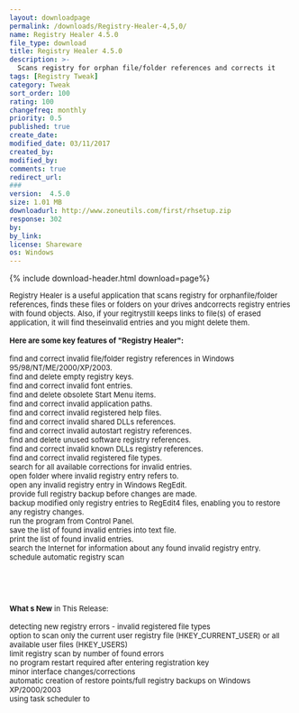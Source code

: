```yaml
---
layout: downloadpage
permalink: /downloads/Registry-Healer-4,5,0/
name: Registry Healer 4.5.0
file_type: download
title: Registry Healer 4.5.0
description: >-
  Scans registry for orphan file/folder references and corrects it
tags: [Registry Tweak]
category: Tweak
sort_order: 100
rating: 100
changefreq: monthly
priority: 0.5
published: true
create_date: 
modified_date: 03/11/2017
created_by: 
modified_by: 
comments: true
redirect_url: 
### 
version:  4.5.0
size: 1.01 MB
downloadurl: http://www.zoneutils.com/first/rhsetup.zip
response: 302
by: 
by_link: 
license: Shareware
os: Windows
---
```


{% include download-header.html download=page%}

<p style="fix-download-text !important">
<p><font size="2"><p>Registry Healer is a useful application that scans registry for orphanfile/folder references, finds these files or folders on your drives andcorrects registry entries with found objects. Also, if your regitrystill keeps links to file(s) of erased application, it will find theseinvalid entries and you might delete them.<br />
<br />
<span><strong>Here are some key features of "Registry Healer":</strong></span><br />
<br />
find and correct invalid file/folder registry references in Windows 95/98/NT/ME/2000/XP/2003.<br />
find and delete empty registry keys.<br />
find and correct invalid font entries.<br />
find and delete obsolete Start Menu items.<br />
find and correct invalid application paths.<br />
find and correct invalid registered help files.<br />
find and correct invalid shared DLLs references.<br />
find and correct invalid autostart registry references.<br />
find and delete unused software registry references.<br />
find and correct invalid known DLLs registry references.<br />
find and correct invalid registered file types.<br />
search for all available corrections for invalid entries.<br />
open folder where invalid registry entry refers to.<br />
open any invalid registry entry in Windows RegEdit.<br />
provide full registry backup before changes are made.<br />
backup modified only registry entries to RegEdit4 files, enabling you to restore any registry changes.<br />
run the program from Control Panel.<br />
save the list of found invalid entries into text file.<br />
print the list of found invalid entries.<br />
search the Internet for information about any found invalid registry entry.<br />
schedule automatic registry scan</p>
<!-- google_ad_section_end -->
<p>&#160;</p>
<div class="celltext_big"><br />
<br />
<strong>What s New</strong> in This Release:<br />
<br />
detecting new registry errors - invalid registered file types<br />
option to scan only the current user registry file (HKEY_CURRENT_USER) or all available user files (HKEY_USERS)<br />
limit registry scan by number of found errors<br />
no program restart required after entering registration key<br />
minor interface changes/corrections<br />
automatic creation of restore points/full registry backups on Windows XP/2000/2003<br />
using task scheduler to</div></p></p>
